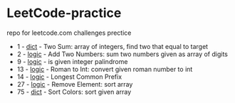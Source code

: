 # LeetCode-practice
repo for leetcode.com challenges prectice 

- 1 - [dict](https://github.com/JennyShalai/LeetCode-practice/blob/main/two-sum.py) - Two Sum: array of integers, find two that equal to target
- 2 - [logic](https://github.com/JennyShalai/LeetCode-practice/blob/main/add-two-ints-as-arrays.py) - Add Two Numbers: sum two numbers given as array of digits
- 9 - [logic](https://github.com/JennyShalai/LeetCode-practice/blob/main/palindrome-number.py) - is given integer palindrome 
- 13 - [logic](https://github.com/JennyShalai/LeetCode-practice/blob/main/roman-to-int.py) - Roman to Int: convert given roman number to int
- 14 - [logic](https://github.com/JennyShalai/LeetCode-practice/blob/main/longest-common-prefix.py) - Longest Common Prefix
- 27 - [logic](https://github.com/JennyShalai/LeetCode-practice/blob/main/remove-element.py) - Remove Element: sort array
- 75 - [dict](https://github.com/JennyShalai/LeetCode-practice/blob/main/sort-colors.py) - Sort Colors: sort given array
